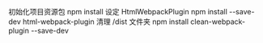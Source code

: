 初始化项目资源包
npm install
设定 HtmlWebpackPlugin
npm install --save-dev html-webpack-plugin
清理 /dist 文件夹
npm install clean-webpack-plugin --save-dev